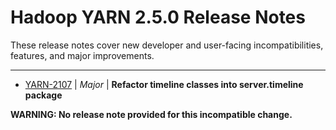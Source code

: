 
<!---
# Licensed to the Apache Software Foundation (ASF) under one
# or more contributor license agreements.  See the NOTICE file
# distributed with this work for additional information
# regarding copyright ownership.  The ASF licenses this file
# to you under the Apache License, Version 2.0 (the
# "License"); you may not use this file except in compliance
# with the License.  You may obtain a copy of the License at
#
#     http://www.apache.org/licenses/LICENSE-2.0
#
# Unless required by applicable law or agreed to in writing, software
# distributed under the License is distributed on an "AS IS" BASIS,
# WITHOUT WARRANTIES OR CONDITIONS OF ANY KIND, either express or implied.
# See the License for the specific language governing permissions and
# limitations under the License.
-->
# Hadoop YARN 2.5.0 Release Notes

These release notes cover new developer and user-facing incompatibilities, features, and major improvements.


---

* [YARN-2107](https://issues.apache.org/jira/browse/YARN-2107) | *Major* | **Refactor timeline classes into server.timeline package**

**WARNING: No release note provided for this incompatible change.**



